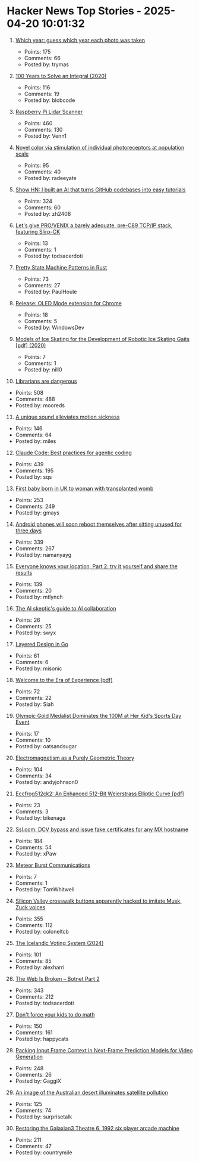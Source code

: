 # Hacker News Top Stories - 2025-04-20 10:01:32

1. [Which year: guess which year each photo was taken](https://whichyr.com/)
   - Points: 175
   - Comments: 66
   - Posted by: trymas

2. [100 Years to Solve an Integral (2020)](https://liorsinai.github.io/mathematics/2020/08/27/secant-mercator.html)
   - Points: 116
   - Comments: 19
   - Posted by: blobcode

3. [Raspberry Pi Lidar Scanner](https://github.com/PiLiDAR/PiLiDAR)
   - Points: 460
   - Comments: 130
   - Posted by: Venn1

4. [Novel color via stimulation of individual photoreceptors at population scale](https://www.science.org/doi/10.1126/sciadv.adu1052)
   - Points: 95
   - Comments: 40
   - Posted by: radeeyate

5. [Show HN: I built an AI that turns GitHub codebases into easy tutorials](https://github.com/The-Pocket/Tutorial-Codebase-Knowledge)
   - Points: 324
   - Comments: 60
   - Posted by: zh2408

6. [Let's give PRO/VENIX a barely adequate, pre-C89 TCP/IP stack, featuring Slirp-CK](http://oldvcr.blogspot.com/2025/04/lets-give-provenix-barely-adequate-pre.html)
   - Points: 13
   - Comments: 1
   - Posted by: todsacerdoti

7. [Pretty State Machine Patterns in Rust](https://hoverbear.org/blog/rust-state-machine-pattern/)
   - Points: 73
   - Comments: 27
   - Posted by: PaulHoule

8. [Release: OLED Mode extension for Chrome](https://github.com/FreelanceProgrammingServices/Chrome-OLED-Mode)
   - Points: 18
   - Comments: 5
   - Posted by: WindowsDev

9. [Models of Ice Skating for the Development of Robotic Ice Skating Gaits [pdf] (2020)](https://www2.eecs.berkeley.edu/Pubs/TechRpts/2021/EECS-2021-162.pdf)
   - Points: 7
   - Comments: 1
   - Posted by: nill0

10. [Librarians are dangerous](https://bradmontague.substack.com/p/librarians-are-dangerous)
   - Points: 508
   - Comments: 488
   - Posted by: mooreds

11. [A unique sound alleviates motion sickness](https://www.nagoya-u.ac.jp/researchinfo/result-en/2025/04/20250408-01.html)
   - Points: 146
   - Comments: 64
   - Posted by: miles

12. [Claude Code: Best practices for agentic coding](https://www.anthropic.com/engineering/claude-code-best-practices)
   - Points: 439
   - Comments: 195
   - Posted by: sqs

13. [First baby born in UK to woman with transplanted womb](https://www.bbc.com/news/articles/c78jd517z87o)
   - Points: 253
   - Comments: 249
   - Posted by: gmays

14. [Android phones will soon reboot themselves after sitting unused for three days](https://arstechnica.com/gadgets/2025/04/android-phones-will-soon-reboot-themselves-after-sitting-unused-for-3-days/)
   - Points: 339
   - Comments: 267
   - Posted by: namanyayg

15. [Everyone knows your location, Part 2: try it yourself and share the results](https://timsh.org/everyone-knows-your-location-part-2-try-it-yourself/)
   - Points: 139
   - Comments: 20
   - Posted by: mtlynch

16. [The AI skeptic's guide to AI collaboration](https://hils.substack.com/p/the-ai-skeptics-guide-to-ai-collaboration)
   - Points: 26
   - Comments: 25
   - Posted by: swyx

17. [Layered Design in Go](https://jerf.org/iri/post/2025/go_layered_design/)
   - Points: 61
   - Comments: 6
   - Posted by: misonic

18. [Welcome to the Era of Experience [pdf]](https://storage.googleapis.com/deepmind-media/Era-of-Experience%20/The%20Era%20of%20Experience%20Paper.pdf)
   - Points: 72
   - Comments: 22
   - Posted by: Siah

19. [Olympic Gold Medalist Dominates the 100M at Her Kid's Sports Day Event](https://kottke.org/25/04/olympic-gold-medalist-dominates-the-100m-at-her-kids-sports-day-event)
   - Points: 17
   - Comments: 10
   - Posted by: oatsandsugar

20. [Electromagnetism as a Purely Geometric Theory](https://iopscience.iop.org/article/10.1088/1742-6596/2987/1/012001)
   - Points: 104
   - Comments: 34
   - Posted by: andyjohnson0

21. [Eccfrog512ck2: An Enhanced 512-Bit Weierstrass Elliptic Curve [pdf]](https://arxiv.org/abs/2504.09584)
   - Points: 23
   - Comments: 3
   - Posted by: bikenaga

22. [Ssl.com: DCV bypass and issue fake certificates for any MX hostname](https://bugzilla.mozilla.org/show_bug.cgi?id=1961406)
   - Points: 184
   - Comments: 54
   - Posted by: xPaw

23. [Meteor Burst Communications](https://ronaldelliott.com/mbc.html)
   - Points: 7
   - Comments: 1
   - Posted by: TomWhitwell

24. [Silicon Valley crosswalk buttons apparently hacked to imitate Musk, Zuck voices](https://www.paloaltoonline.com/technology/2025/04/12/silicon-valley-crosswalk-buttons-apparently-hacked-to-imitate-musk-zuckerberg-voices/)
   - Points: 355
   - Comments: 112
   - Posted by: coloneltcb

25. [The Icelandic Voting System (2024)](https://smarimccarthy.is/posts/2024-11-25-voting-system/)
   - Points: 101
   - Comments: 85
   - Posted by: alexharri

26. [The Web Is Broken – Botnet Part 2](https://jan.wildeboer.net/2025/04/Web-is-Broken-Botnet-Part-2/)
   - Points: 343
   - Comments: 212
   - Posted by: todsacerdoti

27. [Don't force your kids to do math](https://blog.avocados.ovh/posts/how-to-force-your-kids-to-do-math/)
   - Points: 150
   - Comments: 161
   - Posted by: happycats

28. [Packing Input Frame Context in Next-Frame Prediction Models for Video Generation](https://lllyasviel.github.io/frame_pack_gitpage/)
   - Points: 248
   - Comments: 26
   - Posted by: GaggiX

29. [An image of the Australian desert illuminates satellite pollution](https://www.thisiscolossal.com/2025/04/a-stunning-image-of-the-australian-desert-illuminates-the-growing-problem-of-satellite-pollution/)
   - Points: 125
   - Comments: 74
   - Posted by: surprisetalk

30. [Restoring the Galaxian3 Theatre 6, 1992 six player arcade machine](https://philwip.com/2025/04/14/galaxian-3-project-revival/)
   - Points: 211
   - Comments: 47
   - Posted by: countrymile

